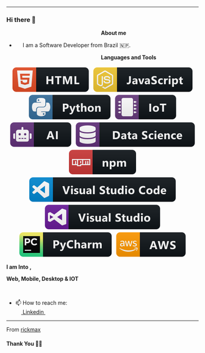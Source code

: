 ***********************************
### Hi there 👋

&nbsp;&nbsp;&nbsp;&nbsp;&nbsp;&nbsp;&nbsp;&nbsp;&nbsp;&nbsp;&nbsp;&nbsp;&nbsp;&nbsp;&nbsp;&nbsp;&nbsp;&nbsp;&nbsp;&nbsp;&nbsp;&nbsp;&nbsp;&nbsp;&nbsp;&nbsp;&nbsp;&nbsp;&nbsp;&nbsp;&nbsp;&nbsp;&nbsp;&nbsp;&nbsp;&nbsp;&nbsp;&nbsp;&nbsp;&nbsp;&nbsp;&nbsp;&nbsp;&nbsp;&nbsp;&nbsp;&nbsp;&nbsp;&nbsp;&nbsp;&nbsp;&nbsp;&nbsp;&nbsp;&nbsp;&nbsp;&nbsp;&nbsp;&nbsp;&nbsp;&nbsp;&nbsp;&nbsp;<b>About me</b> <br>
- <img src ="https://s3.amazonaws.com/pix.iemoji.com/images/emoji/apple/ios-12/256/boy-light-skin-tone.png" height= 15px width = 15px> I am a Software Developer from Brazil 🇳🇵.

&nbsp;&nbsp;&nbsp;&nbsp;&nbsp;&nbsp;&nbsp;&nbsp;&nbsp;&nbsp;&nbsp;&nbsp;&nbsp;&nbsp;&nbsp;&nbsp;&nbsp;&nbsp;&nbsp;&nbsp;&nbsp;&nbsp;&nbsp;&nbsp;&nbsp;&nbsp;&nbsp;&nbsp;&nbsp;&nbsp;&nbsp;&nbsp;&nbsp;&nbsp;&nbsp;&nbsp;&nbsp;&nbsp;&nbsp;&nbsp;&nbsp;&nbsp;&nbsp;&nbsp;&nbsp;&nbsp;&nbsp;&nbsp;&nbsp;&nbsp;&nbsp;&nbsp;&nbsp;&nbsp;&nbsp;&nbsp;&nbsp;&nbsp;&nbsp;&nbsp;&nbsp;&nbsp;&nbsp;<b>Languages and Tools</b> <br>

<p align="center">
 <img src="https://github.com/rickmax/rickmax/blob/master/Assets/html.svg" alt="html" style="vertical-align:top; margin:4px">
 <img src="https://github.com/rickmax/rickmax/blob/master/Assets/javascript.svg" alt="javascript" style="vertical-align:top; margin:4px">
 <img src="https://github.com/rickmax/rickmax/blob/master/Assets/python.svg" alt="python" style="vertical-align:top; margin:4px">
 <img src="https://github.com/rickmax/rickmax/blob/master/Assets/iot.svg" alt="iot" style="vertical-align:top; margin:4px">
 <img src="https://github.com/rickmax/rickmax/blob/master/Assets/ai.svg" alt="ai" style="vertical-align:top; margin:4px">
 <img src="https://github.com/rickmax/rickmax/blob/master/Assets/datascience.svg" alt="datascience" style="vertical-align:top; margin:4px">
 <img src="https://github.com/rickmax/rickmax/blob/master/Assets/npm.svg" alt="npm" style="vertical-align:top; margin:4px">
 <img src="https://github.com/rickmax/rickmax/blob/master/Assets/visualstudio_code.svg" alt="vscode" style="vertical-align:top; margin:4px">
 <img src="https://github.com/rickmax/rickmax/blob/master/Assets/visualstudio.svg" alt="vs" style="vertical-align:top; margin:4px">
 <img src="https://github.com/rickmax/rickmax/blob/master/Assets/jetbrains_pycharm.svg" alt="pycharm" style="vertical-align:top; margin:4px">
 <img src="https://github.com/rickmax/rickmax/blob/master/Assets/aws.svg" alt="aws" style="vertical-align:top; margin:4px">

</p>


**I am Into ,**

**Web, Mobile, Desktop & IOT**
<br />


<br /> 

- 📫 How to reach me:<br>
<a href = "https://www.linkedin.com/in/rickmaxg3/"><img src = "https://image.flaticon.com/icons/svg/174/174857.svg" height= 15px width = 15px> Linkedin </a>&nbsp;&nbsp;

*************

From [rickmax](https://github.com/rickmax)

#### Thank You 🙏🏼
